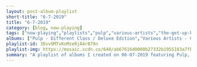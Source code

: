 ```yaml
---
layout: post-album-playlist
short-title: "6-7-2019"
title: "6-7-2019"
category: [blog, now-playing]
tags: ["now-playing","playlists","pulp","various-artists","the-get-up-kids","split-habit","matt-pond-pa,-chris-hansen","peter,-paul-and-mary","alex-g","pavement","preston-school-of-industry","pavement"]
albums: ["Pulp - Different Class / Deluxe Edition","Various Artists - Confessions of a Dangerous Mind","The Get Up Kids - Problems","split habit - Put Your Money Where Your Mouth Is","Matt Pond PA, Chris Hansen - Free Fall","Peter, Paul and Mary - A Song Will Rise","Alex G - Beach Music","Pavement - Wowee Zowee","Preston School Of Industry - Monsoon (Deluxe Edition)","Pavement - Quarantine The Past: The Best Of Pavement"]
playlist-id: 3DvvOMTvKoMzeRjA4r879n
playlist-img: https://mosaic.scdn.co/640/ab67616d0000b27332b1955183a7fbe0058735fcab67616d0000b27341c0ad3e39388ab332ffb023ab67616d0000b2738fcaaadb77a005000b54753eab67616d0000b273f8bf4169543feedc41241150
summary: "A playlist of albums I created on 06-07-2019 featuring Pulp, Various Artists, The Get Up Kids, split habit, Matt Pond PA, Chris Hansen, Peter, Paul and Mary, Alex G, Pavement, Preston School Of Industry, and Pavement"
---
```

